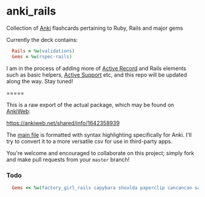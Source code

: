# anki_rails
Collection of [Anki](http://ankisrs.net/) flashcards pertaining to Ruby, Rails and major gems

Currently the deck contains:
```ruby
  Rails = %w(validations)
  Gems = %w(rspec-rails)
```

I am in the process of adding more of [Active Record](ACtiveadmin.info) and Rails elements such as basic helpers, [Active Support](http://guides.rubyonrails.org/active_support_core_extensions.html) etc, and this repo will be updated along the way. Stay tuned!

=====

This is a raw export of the actual package, which may be found on [AnkiWeb](https://ankiweb.net/decks/):

https://ankiweb.net/shared/info/1642358939

The [main file](https://github.com/coisnepe/anki_rails/blob/master/rails_and_gems_anki_deck.txt) is formatted with syntax highlighting specifically for Anki. I'll try to convert it to a more versatile csv for use in third-party apps.

You're welcome and encouraged to collaborate on this project; simply fork and make pull requests from your `master` branch!


### Todo
```ruby
  Gems << %w(factory_girl_rails capybara shoulda paperclip cancancan sass pundit sequel)
```
